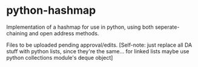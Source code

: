 # python-hashmap
Implementation of a hashmap for use in python, using both seperate-chaining and open address methods.

Files to be uploaded pending approval/edits.
[Self-note: just replace all DA stuff with python lists, since they're the same... for linked lists maybe use python collections module's deque object]
